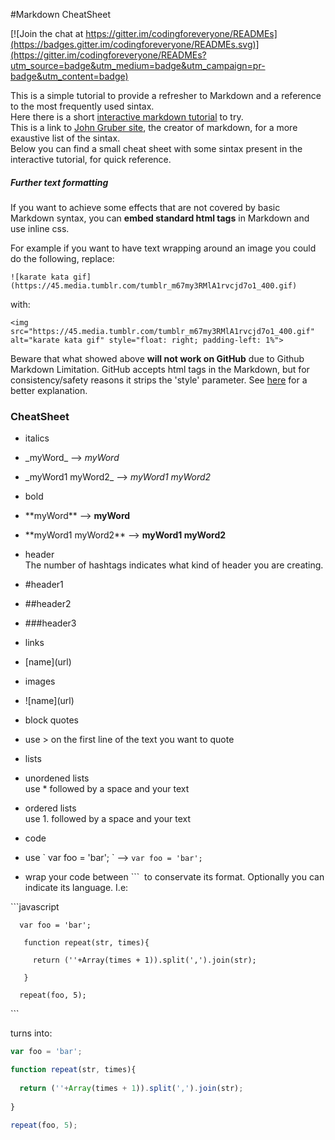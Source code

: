 #Markdown CheatSheet

[![Join the chat at https://gitter.im/codingforeveryone/READMEs](https://badges.gitter.im/codingforeveryone/READMEs.svg)](https://gitter.im/codingforeveryone/READMEs?utm_source=badge&utm_medium=badge&utm_campaign=pr-badge&utm_content=badge)


This is a simple tutorial  to provide a refresher to Markdown and a reference to the most frequently used sintax.  
Here there is a short [interactive markdown tutorial](http://markdowntutorial.com/) to try.   
This is a link to [John Gruber site](https://daringfireball.net/projects/markdown/syntax), the creator of markdown, for a more exaustive list of the sintax.  
Below you can find a small cheat sheet with some sintax present in the interactive tutorial, for quick reference.

##### Further text formatting
If you want to achieve some effects that are not covered by basic Markdown syntax, you can **embed standard html tags** in Markdown and use inline css.

For example if you want to have text wrapping around an image you could do the following, replace:

```
![karate kata gif](https://45.media.tumblr.com/tumblr_m67my3RMlA1rvcjd7o1_400.gif)
```

with:

```
<img  src="https://45.media.tumblr.com/tumblr_m67my3RMlA1rvcjd7o1_400.gif" alt="karate kata gif" style="float: right; padding-left: 1%">
```


Beware that what showed above **will not work on GitHub** due to Github Markdown Limitation.
GitHub accepts html tags in the Markdown, but for consistency/safety reasons it strips the 'style' parameter.
See [here](http://stackoverflow.com/questions/20598628/do-style-tags-work-in-markdown) for a better explanation.


### CheatSheet

* italics
 * \_myWord\_   -->    _myWord_  
 * \_myWord1 myWord2\_   -->   _myWord1 myWord2_



* bold
 * \*\*myWord\*\*    -->   **myWord**
 * \*\*myWord1 myWord2\*\*   -->   **myWord1 myWord2**



* header  
The number of hashtags indicates what kind of header you are creating.
 * \#header1 
 * \#\#header2
 * \#\#\#header3 


* links
 * \[name]\(url\)

* images
 * \!\[name]\(url\)

* block quotes
 * use \> on the first line of the text you want to quote

* lists
 * unordened lists  
 use \* followed by a space and your text
 * ordered lists  
 use 1. followed by a space and  your text

* code
 * use \` var foo = 'bar'; \`  --> `var foo = 'bar';` 
 * wrap your code between \`\`\`  to conservate its format. Optionally you can indicate its language. I.e:
 
  \`\`\`javascript
  
      var foo = 'bar';
      
       function repeat(str, times){
        
         return (''+Array(times + 1)).split(',').join(str);
        
       }
      
      repeat(foo, 5);
  
  \`\`\`

 turns into:
 
 ```javascript
 var foo = 'bar';

 function repeat(str, times){
  
   return (''+Array(times + 1)).split(',').join(str);
  
 }

repeat(foo, 5);
 ```

